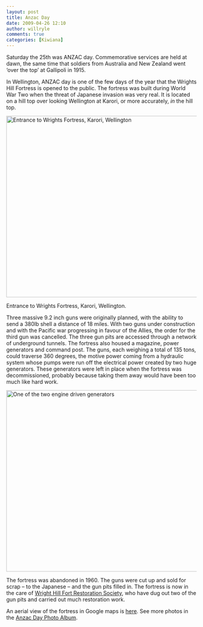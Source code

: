 ```yaml
---
layout: post
title: Anzac Day
date: 2009-04-26 12:10
author: willryle
comments: true
categories: [Kiwiana]
---
```

<div id="msgcns!6DC4413C2DF787C8!1037" class="bvMsg"><p>Saturday the 25th was ANZAC day. Commemorative services are held at dawn, the same time that soldiers from Australia and New Zealand went ‘over the top’ at Gallipoli in 1915. <p>In Wellington, ANZAC day is one of the few days of the year that the Wrights Hill Fortress is opened to the public. The fortress was built during World War Two when the threat of Japanese invasion was very real. It is located on a hill top over looking Wellington at Karori, or more accurately, <em>in</em> the hill top. <p><a href="http://willryle.files.wordpress.com/2009/04/anzacday0205b35d.jpg" rel="WLPP"><img title="Entrance to Wrights Fortress, Karori, Wellington" style="display:inline;" height="480" alt="Entrance to Wrights Fortress, Karori, Wellington" src="http://willryle.files.wordpress.com/2009/04/anzacday0205b35d.jpg?w=300" width="640" /></a>  <p>Entrance to Wrights Fortress, Karori, Wellington. <p>Three massive 9.2 inch guns were originally planned, with the ability to send a 380lb shell a distance of 18 miles. With two guns under construction and with the Pacific war progressing in favour of the Allies, the order for the third gun was cancelled. The three gun pits are accessed through a network of underground tunnels. The fortress also housed a magazine, power generators and command post. The guns, each weighing a total of 135 tons, could traverse 360 degrees, the motive power coming from a hydraulic system whose pumps were run off the electrical power created by two huge generators. These generators were left in place when the fortress was decommissioned, probably because taking them away would have been too much like hard work. <p><a href="http://willryle.files.wordpress.com/2009/04/anzacday0155b35d.jpg" rel="WLPP"><img title="One of the two engine driven generators " style="display:inline;" height="480" alt="One of the two engine driven generators " src="http://willryle.files.wordpress.com/2009/04/anzacday0155b35d.jpg?w=300" width="640" /></a>  <p>The fortress was abandoned in 1960. The guns were cut up and sold for scrap – to the Japanese – and the gun pits filled in. The fortress is now in the care of <a href="http://www.whfrs.org.nz/" target="_blank">Wright Hill Fort Restoration Society</a>, who have dug out two of the gun pits and carried out much restoration work.  <p>An aerial view of the fortress in Google maps is <a href="http://maps.google.co.nz/maps/ms?source=s_q&amp;hl=en&amp;geocode=&amp;ie=UTF8&amp;t=h&amp;msa=0&amp;msid=115886524654780408240.0004686a94d2ca86dd1cf&amp;ll=-41.295474,174.738949&amp;spn=0.002084,0.003696&amp;z=18" target="_blank">here</a>. See more photos in the <a href="https://cid-6dc4413c2df787c8.skydrive.live.com/browse.aspx/Anzac Day">Anzac Day Photo Album</a>.  </p></div>
